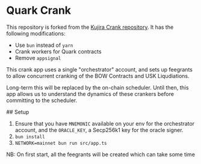 # Quark Crank

This repository is forked from the [Kujira Crank repository](https://github.com/Team-Kujira/crank). It has the following modifications:
* Use `bun` instead of `yarn`
* Crank workers for Quark contracts
* Remove `appsignal`

This crank app uses a single "orchestrator" account, and sets up feegrants to allow concurrent cranking of the BOW Contracts and USK Liqudiations.

Long-term this will be replaced by the on-chain scheduler. Until then, this app allows us to understand the dynamics of these crankers before committing to the scheduler.

## Setup

1. Ensure that you have `MNEMONIC` available on your env for the orchestrator account, and the `ORACLE_KEY`, a Secp256k1 key for the oracle signer.
1. `bun install`
1. `NETWORK=mainnet bun run src/app.ts`

NB: On first start, all the feegrants will be created which can take some time
